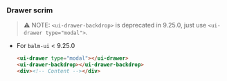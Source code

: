 ### Drawer scrim

> ⚠️ NOTE: `<ui-drawer-backdrop>` is deprecated in 9.25.0, just use `<ui-drawer type="modal">`.

- For `balm-ui` < 9.25.0

  ```html
  <ui-drawer type="modal"></ui-drawer>
  <ui-drawer-backdrop></ui-drawer-backdrop>
  <div><!-- Content --></div>
  ```
